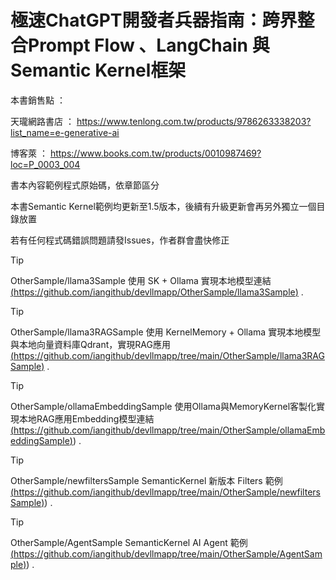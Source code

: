 # 極速ChatGPT開發者兵器指南：跨界整合Prompt Flow 、LangChain 與 Semantic Kernel框架
本書銷售點 ： 

天瓏網路書店 ： https://www.tenlong.com.tw/products/9786263338203?list_name=e-generative-ai

博客萊 ： https://www.books.com.tw/products/0010987469?loc=P_0003_004


書本內容範例程式原始碼，依章節區分

本書Semantic Kernel範例均更新至1.5版本，後續有升級更新會再另外獨立一個目錄放置

若有任何程式碼錯誤問題請發Issues，作者群會盡快修正


> [!TIP]
> OtherSample/llama3Sample 使用 SK + Ollama 實現本地模型連結 [(https://github.com/iangithub/devllmapp/OtherSample/llama3Sample)](https://github.com/iangithub/devllmapp/tree/main/OtherSample/llama3Sample) .


> [!TIP]
> OtherSample/llama3RAGSample 使用 KernelMemory + Ollama 實現本地模型與本地向量資料庫Qdrant，實現RAG應用 [(https://github.com/iangithub/devllmapp/tree/main/OtherSample/llama3RAGSample)](https://github.com/iangithub/devllmapp/tree/main/OtherSample/llama3RAGSample) .


> [!TIP]
> OtherSample/ollamaEmbeddingSample 使用Ollama與MemoryKernel客製化實現本地RAG應用Embedding模型連結  [(https://github.com/iangithub/devllmapp/tree/main/OtherSample/ollamaEmbeddingSample)](https://github.com/iangithub/devllmapp/tree/main/OtherSample/ollamaEmbeddingSample)) .


> [!TIP]
> OtherSample/newfiltersSample SemanticKernel 新版本 Filters 範例 [(https://github.com/iangithub/devllmapp/tree/main/OtherSample/newfiltersSample)](https://github.com/iangithub/devllmapp/tree/main/OtherSample/newfiltersSample)) .


> [!TIP]
> OtherSample/AgentSample SemanticKernel AI Agent 範例 [(https://github.com/iangithub/devllmapp/tree/main/OtherSample/AgentSample)](https://github.com/iangithub/devllmapp/tree/main/OtherSample/AgentSample)) .

